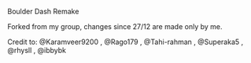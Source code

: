 Boulder Dash Remake

Forked from my group, changes since 27/12 are made only by me.

Credit to: @Karamveer9200 , @Rago179 , @Tahi-rahman , @Superaka5 , @rhysll , @ibbybk
